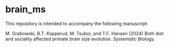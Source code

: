# brain_ms
This repository is intended to accompany the following manuscript:

M. Grabowski, B.T. Kopperud, M. Tsuboi, and T.F. Hansen (2024) Both diet and sociality affected primate brain size evolution. _Systematic Biology_.
